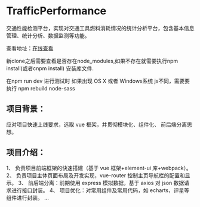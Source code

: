 # TrafficPerformance
交通性能检测平台，实现对交通工具燃料消耗情况的统计分析平台，包含基本信息管理、统计分析、数据监测等功能。

查看地址：<a href="http://112.124.29.111:8080/vue-admin">在线查看</a>

新clone之后需要查看是否存在node_modules,如果不存在就需要执行npm install(或者cnpm install) 安装库文件.

在npm run dev 进行测试时 如果出现 OS X 或者 Windows系统 js不同，需要要执行 npm rebuild node-sass 

## 项目背景：
应对项目快速上线要求，选取 vue 框架，并贯彻模块化、组件化、 前后端分离思想。

## 项目介绍：
1、 负责项目前端框架的快速搭建（基于 vue 框架+element-ui 库+webpack）。
2、 负责项目主体页面布局及开发实现，vue-router 控制主页导航栏的配置和显示。
3、 前后端分离：前期使用 express 模拟数据，基于 axios 对 json 数据请求进行接口封装。
4、 项目优化：对常用组件及常用代码，如 echarts，评星等组件进行封装。
...





